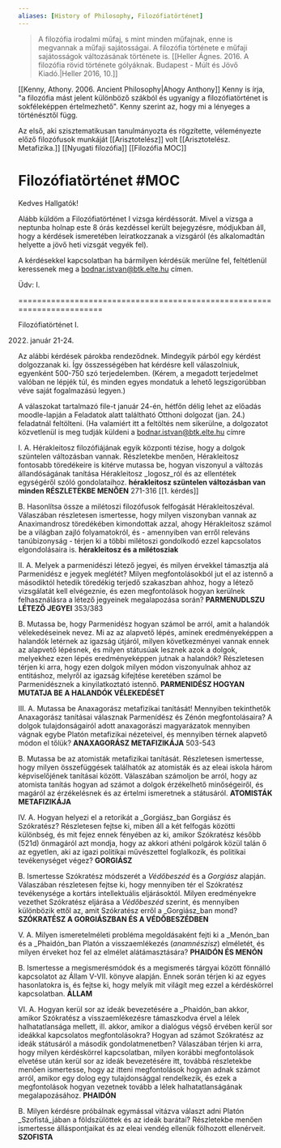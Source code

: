 ```yaml
---
aliases: [History of Philosophy, Filozófiatörténet]
---
```

> A filozófia irodalmi műfaj, s mint minden műfajnak, enne is megvannak a műfaji sajátosságai. A filozófia története e műfaji sajátosságok változásának története is. [[Heller Ágnes. 2016. A filozófia rövid története gólyáknak. Budapest - Múlt és Jövő Kiadó.|Heller 2016, 10.]]

[[Kenny, Athony. 2006. Ancient Philosophy|Ahogy Anthony]] Kenny is írja, "a filozófia mást jelent különböző szákból és ugyanígy a filozófiatörténet is sokféleképpen értelmezhető". Kenny szerint az, hogy mi a lényeges a történésztől függ.

Az első, aki szisztematikusan tanulmányozta és rögzítette, véleményezte előző filozófusok munkáját [[Arisztotelész]] volt [[Arisztotelész. Metafizika.]] 
[[Nyugati filozófia]]
[[Filozófia MOC]]

# Filozófiatörténet #MOC 
Kedves Hallgatók!

Alább küldöm a Filozófiatörténet I vizsga kérdéssorát. Mivel a vizsga a neptunba holnap este 8 órás kezdéssel került bejegyzésre, módjukban áll, hogy a kérdések ismeretében leiratkozzanak a vizsgáról (és alkalomadtán helyette a jövő heti vizsgát vegyék fel).

A kérdésekkel kapcsolatban ha bármilyen kérdésük merülne fel, feltétlenül keressenek meg a [bodnar.istvan@btk.elte.hu](mailto:bodnar.istvan@btk.elte.hu) címen.

Üdv: I.

========================================================================

Filozófiatörténet I.

2022. január 21-24.

Az alábbi kérdések párokba rendeződnek. Mindegyik párból egy kérdést dolgozzanak ki. Így összességében hat kérdésre kell válaszolniuk, egyenként 500-750 szó terjedelemben. (Kérem, a megadott terjedelmet valóban ne lépjék túl, és minden egyes mondatuk a lehető legszigorúbban véve saját fogalmazású legyen.)

A válaszokat tartalmazó file-t január 24-én, hétfőn délig lehet az előadás moodle-lapján a Feladatok alatt találtható Otthoni dolgozat (jan. 24.) feladatnál feltölteni. (Ha valamiért itt a feltöltés nem sikerülne, a dolgozatot közvetlenül is meg tudják küldeni a [bodnar.istvan@btk.elte.hu](mailto:bodnar.istvan@btk.elte.hu) címre

I. A. Hérakleitosz filozófiájának egyik központi tézise, hogy a dolgok szüntelen változásban vannak. Részletekbe menően, Hérakleitosz fontosabb töredékeire is kitérve mutassa be, hogyan viszonyul a változás állandóságának tanítása Hérakleitosz _logosz_ról és az ellentétek egységéről szóló gondolataihoz.
**hérakleitosz szüntelen változásban van minden RÉSZLETEKBE MENŐEN** 271-316
[[1. kérdés]]

B. Hasonlítsa össze a milétoszi filozófusok felfogását Hérakleitoszéval. Válaszában részletesen ismertesse, hogy milyen viszonyban vannak az Anaximandrosz töredékében kimondottak azzal, ahogy Hérakleitosz számol be a világban zajló folyamatokról, és - amennyiben van erről releváns tanúbizonyság - térjen ki a többi milétoszi gondolkodó ezzel kapcsolatos elgondolásaira is.
**hérakleitosz és a milétosziak**

II. A. Melyek a parmenidészi létező jegyei, és milyen érvekkel támasztja alá Parmenidész e jegyek meglétét? Milyen megfontolásokból jut el az istennő a másodiktól hetedik töredékig terjedő szakaszban ahhoz, hogy a létező vizsgálatát kell elvégeznie, és ezen megfontolások hogyan kerülnek felhasználásra a létező jegyeinek megalapozása során?
**PARMENUDLSZU LÉTEZŐ JEGYEI** 353/383

B. Mutassa be, hogy Parmenidész hogyan számol be arról, amit a halandók vélekedéseinek nevez. Mi az az alapvető lépés, aminek eredményeképpen a halandók letérnek az igazság útjáról, milyen következményei vannak ennek az alapvető lépésnek, és milyen státusúak lesznek azok a dolgok, melyekhez ezen lépés eredményeképpen jutnak a halandók? Részletesen térjen ki arra, hogy ezen dolgok milyen módon viszonyulnak ahhoz az entitáshoz, melyről az igazság kifejtése keretében számol be Parmenidésznek a kinyilatkoztató istennő.
**PARMENIDÉSZ HOGYAN MUTATJA BE A HALANDÓK VÉLEKEDÉSÉT**

III. A. Mutassa be Anaxagorász metafizikai tanítását! Mennyiben tekinthetők Anaxagorász tanításai válasznak Parmenídész és Zénón megfontolásaira? A dolgok tulajdonságairól adott anaxagorászi magyarázatok mennyiben vágnak egybe Platón metafizikai nézeteivel, és mennyiben térnek alapvető módon el tőlük?
**ANAXAGORÁSZ METAFIZIKÁJA** 503-543

B. Mutassa be az atomisták metafizikai tanítását. Részletesen ismertesse, hogy milyen összefüggések találhatók az atomisták és az eleai iskola három képviselőjének tanításai között. Válaszában számoljon be arról, hogy az atomista tanítás hogyan ad számot a dolgok érzékelhető minőségeiről, és magáról az érzékelésnek és az értelmi ismeretnek a státusáról.
**ATOMISTÁK METAFIZIKÁJA**

IV. A. Hogyan helyezi el a retorikát a _Gorgiász_ban Gorgiász és Szókratész? Részletesen fejtse ki, miben áll a két felfogás közötti különbség, és mit fejez ennek fényében az ki, amikor Szókratész később (521d) önmagáról azt mondja, hogy az akkori athéni polgárok közül talán ő az egyetlen, aki az igazi politikai művészettel foglalkozik, és politikai tevékenységet végez?
**GORGIÁSZ**

B. Ismertesse Szókratész módszerét a _Védőbeszéd_ és a _Gorgiász_ alapján. Válaszában részletesen fejtse ki, hogy mennyiben tér el Szókratész tevékenysége a kortárs intellektuális eljárásoktól. Milyen eredményekre vezethet Szókratész eljárása a _Védőbeszéd_ szerint, és mennyiben különbözik ettől az, amit Szókratész erről a _Gorgiász_ban mond?
**SZÓKRATÉSZ A GORGIÁSZBAN ÉS A VÉDŐBESZÉDBEN**

V. A. Milyen ismeretelméleti probléma megoldásaként fejti ki a _Menón_ban és a _Phaidón_ban Platón a visszaemlékezés (_anamnészisz_) elméletét, és milyen érveket hoz fel az elmélet alátámasztására?
**PHAIDÓN ÉS MENÓN**

B. Ismertesse a megismerésmódok és a megismerés tárgyai között fönnálló kapcsolatot az Állam V-VII. könyve alapján. Ennek során térjen ki az egyes hasonlatokra is, és fejtse ki, hogy melyik mit világít meg ezzel a kérdéskörrel kapcsolatban.
**ÁLLAM**

VI. A. Hogyan kerül sor az ideák bevezetésére a _Phaidón_ban akkor, amikor Szókratész a visszaemlékezésre támaszkodva érvel a lélek halhatatlansága mellett, ill. akkor, amikor a dialógus végső érvében kerül sor ideákkal kapcsolatos megfontolásokra? Hogyan ad számot Szókratész az ideák státusáról a második gondolatmenetben? Válaszában térjen ki arra, hogy milyen kérdéskörrel kapcsolatban, milyen korábbi megfontolások elvetése után kerül sor az ideák bevezetésére itt, továbbá részletekbe menően ismertesse, hogy az itteni megfontolások hogyan adnak számot arról, amikor egy dolog egy tulajdonsággal rendelkezik, és ezek a megfontolások hogyan vezetnek tovább a lélek halhatatlanságának megalapozásához.
**PHAIDÓN**

B. Milyen kérdésre próbálnak egymással vitázva választ adni Platón _Szofistá_jában a földszülöttek és az ideák barátai? Részletekbe menően ismertesse álláspontjaikat és az eleai vendég ellenük fölhozott ellenérveit.
**SZOFISTA**
